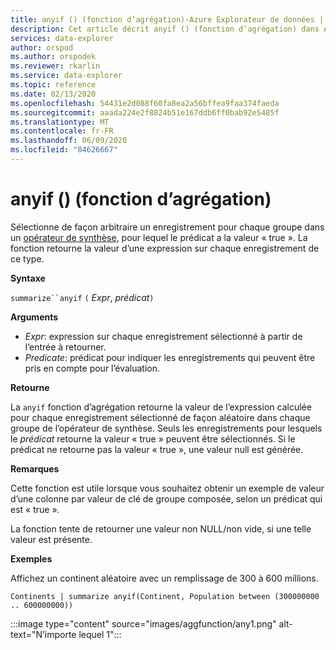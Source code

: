 ```yaml
---
title: anyif () (fonction d’agrégation)-Azure Explorateur de données | Microsoft Docs
description: Cet article décrit anyif () (fonction d’agrégation) dans Azure Explorateur de données.
services: data-explorer
author: orspod
ms.author: orspodek
ms.reviewer: rkarlin
ms.service: data-explorer
ms.topic: reference
ms.date: 02/13/2020
ms.openlocfilehash: 54431e2d088f60fa8ea2a56bffea9faa374faeda
ms.sourcegitcommit: aaada224e2f8824b51e167ddb6ff0bab92e5485f
ms.translationtype: MT
ms.contentlocale: fr-FR
ms.lasthandoff: 06/09/2020
ms.locfileid: "84626667"
---
```

# <a name="anyif-aggregation-function"></a>anyif () (fonction d’agrégation)

Sélectionne de façon arbitraire un enregistrement pour chaque groupe dans un [opérateur de synthèse](summarizeoperator.md), pour lequel le prédicat a la valeur « true ». La fonction retourne la valeur d’une expression sur chaque enregistrement de ce type.

**Syntaxe**

`summarize``anyif` `(` *Expr*, *prédicat*`)`

**Arguments**

* *Expr*: expression sur chaque enregistrement sélectionné à partir de l’entrée à retourner.
* *Predicate*: prédicat pour indiquer les enregistrements qui peuvent être pris en compte pour l’évaluation.

**Retourne**

La `anyif` fonction d’agrégation retourne la valeur de l’expression calculée pour chaque enregistrement sélectionné de façon aléatoire dans chaque groupe de l’opérateur de synthèse. Seuls les enregistrements pour lesquels le *prédicat* retourne la valeur « true » peuvent être sélectionnés. Si le prédicat ne retourne pas la valeur « true », une valeur null est générée.

**Remarques**

Cette fonction est utile lorsque vous souhaitez obtenir un exemple de valeur d’une colonne par valeur de clé de groupe composée, selon un prédicat qui est « true ».

La fonction tente de retourner une valeur non NULL/non vide, si une telle valeur est présente.

**Exemples**

Affichez un continent aléatoire avec un remplissage de 300 à 600 millions.

```kusto
Continents | summarize anyif(Continent, Population between (300000000 .. 600000000))
```

:::image type="content" source="images/aggfunction/any1.png" alt-text="N’importe lequel 1":::
